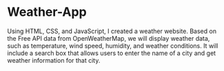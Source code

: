 # Weather-App
Using HTML, CSS, and JavaScript, I created a weather website. Based on the Free API data from OpenWeatherMap, we will display weather data, such as temperature, wind speed, humidity, and weather conditions. It will include a search box that allows users to enter the name of a city and get weather information for that city.
